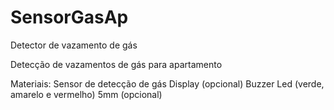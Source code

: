 # SensorGasAp
 Detector de vazamento de gás

 Detecção de vazamentos de gás para apartamento

 Materiais:
 Sensor de detecção de gás
 Display (opcional)
 Buzzer
 Led (verde, amarelo e vermelho) 5mm (opcional)
